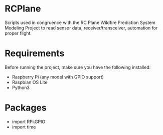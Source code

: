 # RCPlane
Scripts used in congruence with the RC Plane Wildfire Prediction System Modeling Project to read sensor data, receiver/transceiver, automation for proper flight.


# Requirements
Before running the project, make sure you have the following installed:
- Raspberry Pi (any model with GPIO support)
- Raspbian OS Lite
- Python3
  
# Packages
- import RPi.GPIO
- import time
